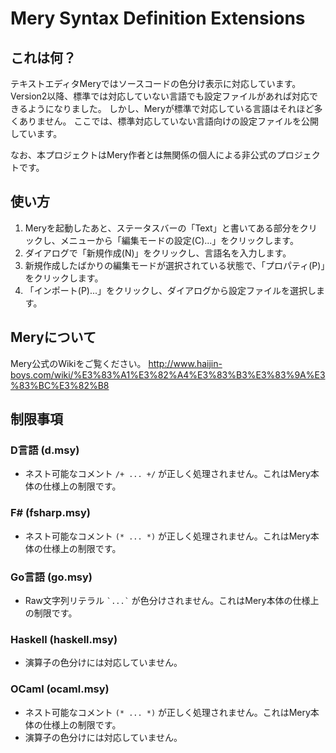 Mery Syntax Definition Extensions
=================================

これは何？
----------
テキストエディタMeryではソースコードの色分け表示に対応しています。
Version2以降、標準では対応していない言語でも設定ファイルがあれば対応できるようになりました。
しかし、Meryが標準で対応している言語はそれほど多くありません。
ここでは、標準対応していない言語向けの設定ファイルを公開しています。

なお、本プロジェクトはMery作者とは無関係の個人による非公式のプロジェクトです。

使い方
------
1. Meryを起動したあと、ステータスバーの「Text」と書いてある部分をクリックし、メニューから「編集モードの設定(C)...」をクリックします。
2. ダイアログで「新規作成(N)」をクリックし、言語名を入力します。
3. 新規作成したばかりの編集モードが選択されている状態で、「プロパティ(P)」をクリックします。
4. 「インポート(P)...」をクリックし、ダイアログから設定ファイルを選択します。

Meryについて
------------
Mery公式のWikiをご覧ください。
http://www.haijin-boys.com/wiki/%E3%83%A1%E3%82%A4%E3%83%B3%E3%83%9A%E3%83%BC%E3%82%B8

制限事項
--------

### D言語 (d.msy)
* ネスト可能なコメント `/+ ... +/` が正しく処理されません。これはMery本体の仕様上の制限です。

### F# (fsharp.msy)
* ネスト可能なコメント `(* ... *)` が正しく処理されません。これはMery本体の仕様上の制限です。

### Go言語 (go.msy)
* Raw文字列リテラル `` `...` `` が色分けされません。これはMery本体の仕様上の制限です。

### Haskell (haskell.msy)
* 演算子の色分けには対応していません。

### OCaml (ocaml.msy)
* ネスト可能なコメント `(* ... *)` が正しく処理されません。これはMery本体の仕様上の制限です。
* 演算子の色分けには対応していません。
